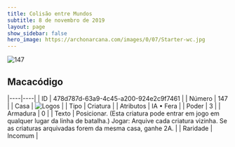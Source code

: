 ```yaml
---
title: Colisão entre Mundos
subtitle: 8 de novembro de 2019
layout: page
show_sidebar: false
hero_image: https://archonarcana.com/images/0/07/Starter-wc.jpg
---
```


![147](https://cdn.keyforgegame.com/media/card_front/pt/452_147_8RH6R65P7G63_pt.png)

## Macacódigo

|----|----|
| ID | 478d787d-63a9-4c45-a200-924e2c9f7461 |
| Número | 147 |
| Casa | ![Logos](https://archonarcana.com/images/thumb/c/ce/Logos.png/22px-Logos.png "Logos") |
| Tipo | Criatura |
| Atributos | IA • Fera |
| Poder | 3 |
| Armadura | 0 |
| Texto | Posicionar. (Esta criatura pode entrar  em jogo em qualquer lugar da linha de batalha.)Jogar: Arquive cada criatura vizinha. Se as criaturas arquivadas forem da mesma casa, ganhe 2A. |
| Raridade | Incomum |
